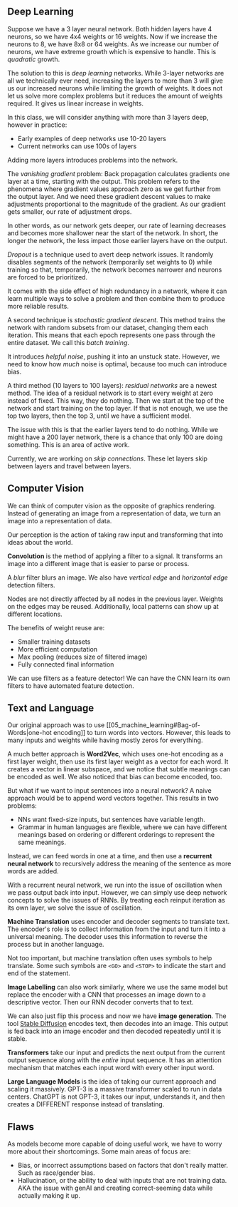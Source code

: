 ## Deep Learning

Suppose we have a 3 layer neural network. Both hidden layers have 4 neurons, so we have 4x4 weights or 16 weights. Now if we increase the neurons to 8, we have 8x8 or 64 weights. As we increase our number of neurons, we have extreme growth which is expensive to handle. This is *quadratic* growth. 

The solution to this is *deep learning* networks. While 3-layer networks are all we technically ever need, increasing the layers to more than 3 will give us our increased neurons while limiting the growth of weights. It does not let us solve more complex problems but it reduces the amount of weights required. It gives us linear increase in weights.

In this class, we will consider anything with more than 3 layers deep, however in practice: 
- Early examples of deep networks use 10-20 layers
- Current networks can use 100s of layers

Adding more layers introduces problems into the network. 

The *vanishing gradient* problem: Back propagation calculates gradients one layer at a time, starting with the output. This problem refers to the phenomena where gradient values approach zero as we get further from the output layer. And we need these gradient descent values to make adjustments proportional to the magnitude of the gradient. As our gradient gets smaller, our rate of adjustment drops. 

In other words, as our network gets deeper, our rate of learning decreases and becomes more shallower near the start of the network. In short, the longer the network, the less impact those earlier layers have on the output. 

*Dropout* is a technique used to avert deep network issues. It randomly disables segments of the network (temporarily set weights to 0) while training so that, temporarily, the network becomes narrower and neurons are forced to be prioritized. 

It comes with the side effect of high redundancy in a network, where it can learn multiple ways to solve a problem and then combine them to produce more reliable results. 

A second technique is *stochastic gradient descent*. This method trains the network with random subsets from our dataset, changing them each iteration. This means that each epoch represents one pass through the entire dataset. We call this *batch training*.

It introduces *helpful noise*, pushing it into an unstuck state. However, we need to know how *much* noise is optimal, because too much can introduce bias. 

A third method (10 layers to 100 layers): *residual networks* are a newest method. The idea of a residual network is to start every weight at zero instead of fixed. This way, they do nothing. Then we start at the top of the network and start training on the top layer. If that is not enough, we use the top two layers, then the top 3, until we have a sufficient model. 

The issue with this is that the earlier layers tend to do nothing. While we might have a 200 layer network, there is a chance that only 100 are doing something. This is an area of active work. 

Currently, we are working on *skip connections*. These let layers skip between layers and travel between layers. 

## Computer Vision

We can think of computer vision as the opposite of graphics rendering. Instead of generating an image from a representation of data, we turn an image into a representation of data. 

Our perception is the action of taking raw input and transforming that into ideas about the world. 

**Convolution** is the method of applying a filter to a signal. It transforms an image into a different image that is easier to parse or process. 

A *blur* filter blurs an image. We also have *vertical edge* and *horizontal edge* detection filters. 

Nodes are not directly affected by all nodes in the previous layer. Weights on the edges may be reused. Additionally, local patterns can show up at different locations. 

The benefits of weight reuse are: 
- Smaller training datasets
- More efficient computation
- Max pooling (reduces size of filtered image)
- Fully connected final information

We can use filters as a feature detector! We can have the CNN learn its own filters to have automated feature detection. 

## Text and Language

Our original approach was to use [[05_machine_learning#Bag-of-Words|one-hot encoding]] to turn words into vectors. However, this leads to many inputs and weights while having mostly zeros for everything. 

A much better approach is **Word2Vec**, which uses one-hot encoding as a first layer weight, then use its first layer weight as a vector for each word. It creates a vector in linear subspace, and we notice that subtle meanings can be encoded as well. We also noticed that bias can become encoded, too. 

But what if we want to input sentences into a neural network? A naive approach would be to append word vectors together. This results in two problems:
- NNs want fixed-size inputs, but sentences have variable length. 
- Grammar in human languages are flexible, where we can have different meanings based on ordering or different orderings to represent the same meanings. 

Instead, we can feed words in one at a time, and then use a **recurrent neural network** to recursively address the meaning of the sentence as more words are added. 

With a recurrent neural network, we run into the issue of oscillation when we pass output back into input. However, we can simply use deep network concepts to solve the issues of RNNs. By treating each reinput iteration as its own layer, we solve the issue of oscillation. 

**Machine Translation** uses encoder and decoder segments to translate text. The encoder's role is to collect information from the input and turn it into a universal meaning. The decoder uses this information to reverse the process but in another language. 

Not too important, but machine translation often uses symbols to help translate. Some such symbols are `<GO>` and `<STOP>` to indicate the start and end of the statement.  

**Image Labelling** can also work similarly, where we use the same model but replace the encoder with a CNN that processes an image down to a descriptive vector. Then our RNN decoder converts that to text. 

We can also just flip this process and now we have **image generation**. The tool [Stable Diffusion](https://github.com/Stability-AI/stablediffusion) encodes text, then decodes into an image. This output is fed back into an image encoder and then decoded repeatedly until it is stable.  

**Transformers** take our input and predicts the next output from the current output sequence along with the *entire* input sequence. It has an attention mechanism that matches each input word with every other input word. 

**Large Language Models** is the idea of taking our current approach and scaling it massively. GPT-3 is a massive transformer scaled to run in data centers. ChatGPT is not GPT-3, it takes our input, understands it, and then creates a DIFFERENT response instead of translating. 

## Flaws

As models become more capable of doing useful work, we have to worry more about their shortcomings. Some main areas of focus are:
- Bias, or incorrect assumptions based on factors that don't really matter. Such as race/gender bias. 
- Hallucination, or the ability to deal with inputs that are not training data. AKA the issue with genAI and creating correct-seeming data while actually making it up. 
